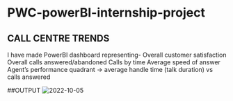 # PWC-powerBI-internship-project
## CALL CENTRE TRENDS
I have made PowerBI dashboard representing-
Overall customer satisfaction
Overall calls answered/abandoned
Calls by time
Average speed of answer
Agent’s performance quadrant -> average handle time (talk duration) vs calls answered

##OUTPUT
![2022-10-05](https://user-images.githubusercontent.com/106391555/193987040-5f40c88f-043d-4d3f-b5c1-b88e28251871.png)


